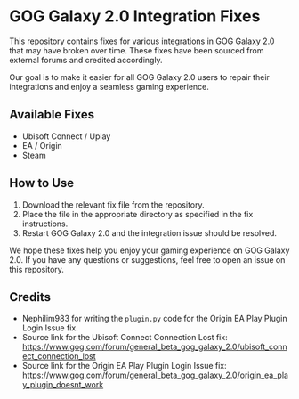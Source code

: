 # GOG Galaxy 2.0 Integration Fixes

This repository contains fixes for various integrations in GOG Galaxy 2.0 that may have broken over time. These fixes have been sourced from external forums and credited accordingly.

Our goal is to make it easier for all GOG Galaxy 2.0 users to repair their integrations and enjoy a seamless gaming experience.

## Available Fixes

- Ubisoft Connect / Uplay
- EA / Origin
- Steam

## How to Use

1. Download the relevant fix file from the repository.
2. Place the file in the appropriate directory as specified in the fix instructions.
3. Restart GOG Galaxy 2.0 and the integration issue should be resolved.

We hope these fixes help you enjoy your gaming experience on GOG Galaxy 2.0. If you have any questions or suggestions, feel free to open an issue on this repository.

## Credits

- Nephilim983 for writing the `plugin.py` code for the Origin EA Play Plugin Login Issue fix.
- Source link for the Ubisoft Connect Connection Lost fix: https://www.gog.com/forum/general_beta_gog_galaxy_2.0/ubisoft_connect_connection_lost
- Source link for the Origin EA Play Plugin Login Issue fix: https://www.gog.com/forum/general_beta_gog_galaxy_2.0/origin_ea_play_plugin_doesnt_work